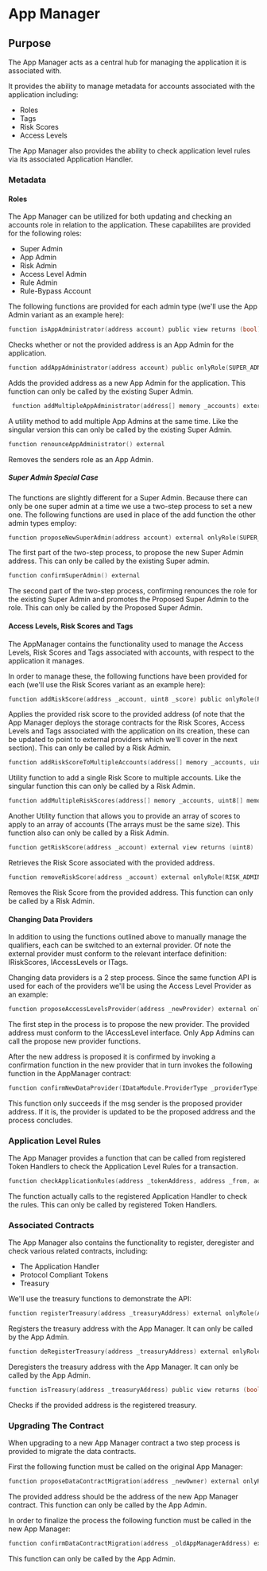 # App Manager

## Purpose

The App Manager acts as a central hub for managing the application it is associated with. 

It provides the ability to manage metadata for accounts associated with the application including:
- Roles
- Tags
- Risk Scores
- Access Levels

The App Manager also provides the ability to check application level rules via its associated Application Handler.

### Metadata

#### Roles

The App Manager can be utilized for both updating and checking an accounts role in relation to the application. These capabilites are provided for the following roles:

- Super Admin
- App Admin
- Risk Admin
- Access Level Admin
- Rule Admin
- Rule-Bypass Account

The following functions are provided for each admin type (we'll use the App Admin variant as an example here):

```c
function isAppAdministrator(address account) public view returns (bool)
```
Checks whether or not the provided address is an App Admin for the application. 

```c
function addAppAdministrator(address account) public onlyRole(SUPER_ADMIN_ROLE)
```
Adds the provided address as a new App Admin for the application. This function can only be called by the existing Super Admin.

```c
 function addMultipleAppAdministrator(address[] memory _accounts) external onlyRole(SUPER_ADMIN_ROLE) 
```
A utility method to add multiple App Admins at the same time. Like the singular version this can only be called by the existing Super Admin.

```c
function renounceAppAdministrator() external
```
Removes the senders role as an App Admin.


##### Super Admin Special Case

The functions are slightly different for a Super Admin. Because there can only be one super admin at a time we use a two-step process to set a new one. The following functions are used in place of the add function the other admin types employ:

```c
function proposeNewSuperAdmin(address account) external onlyRole(SUPER_ADMIN_ROLE)
```
The first part of the two-step process, to propose the new Super Admin address. This can only be called by the existing Super admin.

```c
function confirmSuperAdmin() external
```
The second part of the two-step process, confirming renounces the role for the existing Super Admin and promotes the Proposed Super Admin to the role. This can only be called by the Proposed Super Admin.

#### Access Levels, Risk Scores and Tags

The AppManager contains the functionality used to manage the Access Levels, Risk Scores and Tags associated with accounts, with respect to the application it manages. 

In order to manage these, the following functions have been provided for each (we'll use the Risk Scores variant as an example here):

```c
function addRiskScore(address _account, uint8 _score) public onlyRole(RISK_ADMIN_ROLE)
```
Applies the provided risk score to the provided address (of note that the App Manager deploys the storage contracts for the Risk Scores, Access Levels and Tags associated with the application on its creation, these can be updated to point to external providers which we'll cover in the next section). This can only be called by a Risk Admin.

```c
function addRiskScoreToMultipleAccounts(address[] memory _accounts, uint8 _score) external onlyRole(RISK_ADMIN_ROLE)
```
Utility function to add a single Risk Score to multiple accounts. Like the singular function this can only be called by a Risk Admin.

```c
function addMultipleRiskScores(address[] memory _accounts, uint8[] memory _scores) external onlyRole(RISK_ADMIN_ROLE)
```
Another Utility function that allows you to provide an array of scores to apply to an array of accounts (The arrays must be the same size). This function also can only be called by a Risk Admin.

```c
function getRiskScore(address _account) external view returns (uint8)
```
Retrieves the Risk Score associated with the provided address.

```c
function removeRiskScore(address _account) external onlyRole(RISK_ADMIN_ROLE)
```
Removes the Risk Score from the provided address. This function can only be called by a Risk Admin.

#### Changing Data Providers

In addition to using the functions outlined above to manually manage the qualifiers, each can be switched to an external provider.
Of note the external provider must conform to the relevant interface definition: IRiskScores, IAccessLevels or ITags.

Changing data providers is a 2 step process. Since the same function API is used for each of the providers we'll be using the Access Level Provider as an example:

```c
function proposeAccessLevelsProvider(address _newProvider) external onlyRole(APP_ADMIN_ROLE)
```
The first step in the process is to propose the new provider. The provided address must conform to the IAccessLevel interface. Only App Admins can call the propose new provider functions.

After the new address is proposed it is confirmed by invoking a confirmation function in the new provider that in turn invokes the following function in the AppManager contract:

```c
function confirmNewDataProvider(IDataModule.ProviderType _providerType) external 
```
This function only succeeds if the msg sender is the proposed provider address. If it is, the provider is updated to be the proposed address and the process concludes.

### Application Level Rules

The App Manager provides a function that can be called from registered Token Handlers to check the Application Level Rules for a transaction.

```c
function checkApplicationRules(address _tokenAddress, address _from, address _to, uint256 _amount, uint16 _nftValuationLimit, uint256 _tokenId, ActionTypes _action, HandlerTypes _handlerType) external onlyHandler
```
The function actually calls to the registered Application Handler to check the rules. This can only be called by registered Token Handlers. 

### Associated Contracts

The App Manager also contains the functionality to register, deregister and check various related contracts, including:
- The Application Handler
- Protocol Compliant Tokens
- Treasury

We'll use the treasury functions to demonstrate the API:

```c
function registerTreasury(address _treasuryAddress) external onlyRole(APP_ADMIN_ROLE)
```
Registers the treasury address with the App Manager. It can only be called by the App Admin.

```c
function deRegisterTreasury(address _treasuryAddress) external onlyRole(APP_ADMIN_ROLE)
```
Deregisters the treasury address with the App Manager. It can only be called by the App Admin.

```c
function isTreasury(address _treasuryAddress) public view returns (bool)
```
Checks if the provided address is the registered treasury.

### Upgrading The Contract

When upgrading to a new App Manager contract a two step process is provided to migrate the data contracts.

First the following function must be called on the original App Manager:
```c
function proposeDataContractMigration(address _newOwner) external onlyRole(APP_ADMIN_ROLE) 
```
The provided address should be the address of the new App Manager contract. This function can only be called by the App Admin.

In order to finalize the process the following function must be called in the new App Manager:
```c
function confirmDataContractMigration(address _oldAppManagerAddress) external onlyRole(APP_ADMIN_ROLE)
```
This function can only be called by the App Admin.